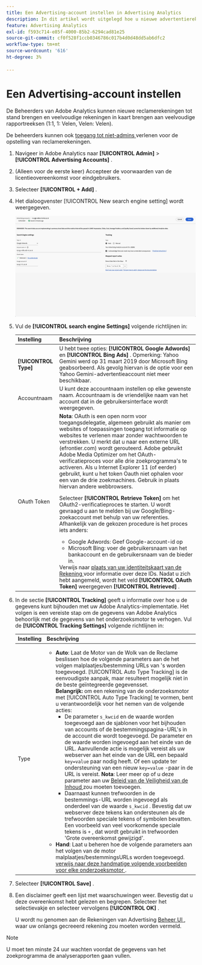 ```yaml
---
title: Een Advertising-account instellen in Advertising Analytics
description: In dit artikel wordt uitgelegd hoe u nieuwe advertentierekeningen maakt en meerdere accounts toewijst aan meerdere rapportensuites.
feature: Advertising Analytics
exl-id: f593c714-e85f-4000-85b2-6294cad81e25
source-git-commit: cf0f528f1ccb0346786c017b4d0d48dd5ab6dfc2
workflow-type: tm+mt
source-wordcount: '616'
ht-degree: 3%

---
```


# Een Advertising-account instellen

De Beheerders van Adobe Analytics kunnen nieuwe reclamerekeningen tot stand brengen en veelvoudige rekeningen in kaart brengen aan veelvoudige rapportreeksen (1:1, 1: Velen, Velen: Velen).

De beheerders kunnen ook [ toegang tot niet-admins ](/help/integrate/c-advertising-analytics/overview.md#section_FCC58EB635954A32990D4E67B52B4369) verlenen voor de opstelling van reclamerekeningen.

<!--
![](assets/aa_accounts.png)
-->

1. Navigeer in Adobe Analytics naar **[!UICONTROL Admin]** > **[!UICONTROL Advertising Accounts]** .
1. (Alleen voor de eerste keer) Accepteer de voorwaarden van de licentieovereenkomst voor eindgebruikers.
1. Selecteer **[!UICONTROL + Add]** .
1. Het dialoogvenster [!UICONTROL New search engine setting] wordt weergegeven.

   ![](assets/aa-new-se-account.png)

1. Vul de **[!UICONTROL search engine Settings]** volgende richtlijnen in:

   | Instelling | Beschrijving |
   | --- | --- |
   | **[!UICONTROL Type]** | U hebt twee opties: **[!UICONTROL Google Adwords]** en **[!UICONTROL Bing Ads]** .  Opmerking: Yahoo Gemini werd op 31 maart 2019 door Microsoft Bing geabsorbeerd. Als gevolg hiervan is de optie voor een Yahoo Gemini-advertentieaccount niet meer beschikbaar. |
   | Accountnaam | U kunt deze accountnaam instellen op elke gewenste naam.  Accountnaam is de vriendelijke naam van het account dat in de gebruikersinterface wordt weergegeven. |
   | OAuth Token | **Nota**: OAuth is een open norm voor toegangsdelegatie, algemeen gebruikt als manier om websites of toepassingen toegang tot informatie op websites te verlenen maar zonder wachtwoorden te verstrekken. U merkt dat u naar een externe URL (efrontier.com) wordt gerouteerd. Adobe gebruikt Adobe Media Optimizer om het OAuth-verificatieproces voor alle drie zoekprogramma&#39;s te activeren. Als u Internet Explorer 11 (of eerder) gebruikt, kunt u het token Oauth niet ophalen voor een van de drie zoekmachines. Gebruik in plaats hiervan andere webbrowsers.<p>Selecteer **[!UICONTROL Retrieve Token]** om het OAuth2-verificatieproces te starten. U wordt gevraagd u aan te melden bij uw Google/Bing-zoekaccount met behulp van uw referenties. Afhankelijk van de gekozen procedure is het proces iets anders: <ul><li>Google Adwords: Geef Google-account-id op</li><li>Microsoft Bing: voer de gebruikersnaam van het bankaccount en de gebruikersnaam van de bieder in.</li></ul>Verwijs naar [ plaats van uw identiteitskaart van de Rekening ](/help/integrate/c-advertising-analytics/c-adanalytics-workflow/aa-locate-account-id.md) voor informatie over deze IDs. Nadat u zich hebt aangemeld, wordt het veld **[!UICONTROL OAuth Token]** weergegeven **[!UICONTROL Retrieved]** . |

1. In de sectie **[!UICONTROL Tracking]** geeft u informatie over hoe u de gegevens kunt bijhouden met uw Adobe Analytics-implementatie. Het volgen is een vereiste stap om de gegevens van Adobe Analytics behoorlijk met de gegevens van het onderzoeksmotor te verhogen.
Vul de **[!UICONTROL Tracking Settings]** volgende richtlijnen in:

   | Instelling | Beschrijving |
   | --- | --- |
   | Type | <ul><li>**Auto**: Laat de Motor van de Wolk van de Reclame beslissen hoe de volgende parameters aan de het volgen malplaatjes/bestemming URLs van &#39;s worden toegevoegd. [!UICONTROL Auto Type Tracking] is de eenvoudigste aanpak, maar resulteert mogelijk niet in de beste geïntegreerde gegevensset.<br>**Belangrijk:** om een rekening van de onderzoeksmotor met [!UICONTROL Auto Type Tracking] te vormen, bent u verantwoordelijk voor het nemen van de volgende acties:<ul><li>De parameter `s_kwcid` en de waarde worden toegevoegd aan de sjablonen voor het bijhouden van accounts of de bestemmingspagina-URL&#39;s in de account die wordt toegevoegd. De parameter en de waarde worden ingevoegd aan het einde van de URL. Aanvullende actie is mogelijk vereist als uw webserver aan het einde van de URL een bepaald `key=value` paar nodig heeft. Of een update ter ondersteuning van een nieuw `key=value` -paar in de URL is vereist. **Nota**: Leer meer op of u deze parameter aan uw [ Beleid van de Veiligheid van de Inhoud ](https://experienceleague.adobe.com/nl/docs/id-service/using/reference/csp) zou moeten toevoegen.</li><li>Daarnaast kunnen trefwoorden in de bestemmings-URL worden ingevoegd als onderdeel van de waarde `s_kwcid` . Bevestig dat uw webserver deze tekens kan ondersteunen als de trefwoorden speciale tekens of symbolen bevatten. Een voorbeeld van veel voorkomende speciale tekens is `+` , dat wordt gebruikt in trefwoorden &#39;Grote overeenkomst gewijzigd&#39;.</li></ul></li><li>**Hand**: Laat u beheren hoe de volgende parameters aan het volgen van de motor malplaatjes/bestemmingsURLs worden toegevoegd. [ verwijs naar deze handmatige volgende voorbeelden voor elke onderzoeksmotor ](/help/integrate/c-advertising-analytics/c-adanalytics-workflow/aa-manual-vs-automatic-tracking.md).</li></ul> |

1. Selecteer **[!UICONTROL Save]** .
1. Een disclaimer geeft een lijst met waarschuwingen weer. Bevestig dat u deze overeenkomst hebt gelezen en begrepen. Selecteer het selectievakje en selecteer vervolgens **[!UICONTROL OK]** .

   U wordt nu genomen aan de Rekeningen van Advertising [ Beheer UI ](/help/integrate/c-advertising-analytics/c-adanalytics-workflow/aa-manage-ad-accounts.md), waar uw onlangs gecreeerd rekening zou moeten worden vermeld.

>[!NOTE]
>
>U moet ten minste 24 uur wachten voordat de gegevens van het zoekprogramma de analyserapporten gaan vullen.
